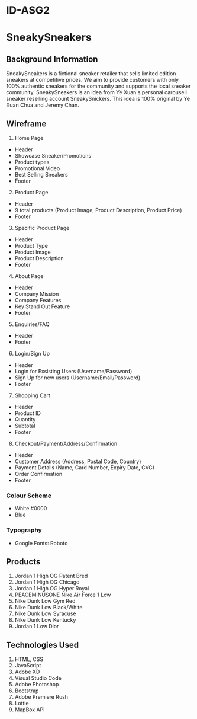 # ID-ASG2

# SneakySneakers
## Background Information
SneakySneakers is a fictional sneaker retailer that sells limited edition sneakers at competitive prices. We aim to provide customers with only 100% authentic sneakers for the community and supports the local sneaker community. 
SneakySneakers is an idea from Ye Xuan's personal carousell sneaker reselling account SneakySnickers. This idea is 100% original by Ye Xuan Chua and Jeremy Chan.

## Wireframe
 1. Home Page
 - Header 
 - Showcase Sneaker/Promotions
 - Product types
 - Promotional Video
 - Best Selling Sneakers
 - Footer
 2. Product Page
 - Header 
 - 9 total products (Product Image, Product Description, Product Price)
 - Footer
 3. Specific Product Page
 - Header 
 - Product Type
 - Product Image
 - Product Description
 - Footer
 4. About Page
 - Header
 - Company Mission
 - Company Features
 - Key Stand Out Feature
 - Footer
 5. Enquiries/FAQ 
 - Header 
 - Footer
 6. Login/Sign Up
 - Header 
 - Login for Exsisting Users (Username/Password)
 - Sign Up for new users (Username/Email/Password)
 - Footer
 7. Shopping Cart
 - Header 
 - Product ID
 - Quantity 
 - Subtotal 
 - Footer
 8. Checkout/Payment/Address/Confirmation
 - Header 
 - Customer Address (Address, Postal Code, Country)
 - Payment Details (Name, Card Number, Expiry Date, CVC)
 - Order Confirmation
 - Footer
 
### Colour Scheme
- White #0000
- Blue


### Typography
- Google Fonts: Roboto

## Products
1. Jordan 1 High OG Patent Bred
2. Jordan 1 High OG Chicago
3. Jordan 1 High OG Hyper Royal 
4. PEACEMINUSONE Nike Air Force 1 Low
5. Nike Dunk Low Gym Red 
6. Nike Dunk Low Black/White
7. Nike Dunk Low Syracuse 
8. Nike Dunk Low Kentucky
9. Jordan 1 Low Dior


## Technologies Used 
1. HTML, CSS
2. JavaScript
3. Adobe XD
4. Visual Studio Code
5. Adobe Photoshop
6. Bootstrap
7. Adobe Premiere Rush
8. Lottie
9. MapBox API